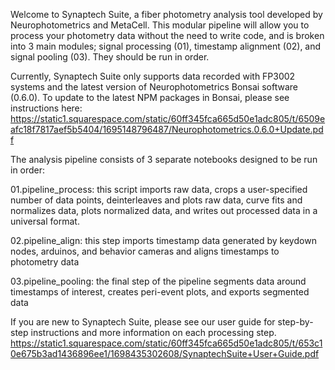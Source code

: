 
Welcome to Synaptech Suite, a fiber photometry analysis tool developed by Neurophotometrics and MetaCell. This modular pipeline will allow you to process your photometry data without the need to write code, and is broken into 3 main modules; signal processing (01), timestamp alignment (02), and signal pooling (03). They should be run in order. 


Currently, Synaptech Suite only supports data recorded with FP3002 systems and the latest version of Neurophotometrics Bonsai software (0.6.0). To update to the latest NPM packages in Bonsai, please see instructions here: https://static1.squarespace.com/static/60ff345fca665d50e1adc805/t/6509eafc18f7817aef5b5404/1695148796487/Neurophotometrics.0.6.0+Update.pdf


The analysis pipeline consists of 3 separate notebooks designed to be run in order:

01.pipeline_process: this script imports raw data, crops a user-specified number of data points, deinterleaves and plots raw data, curve fits and normalizes data, plots normalized data, and writes out processed data in a universal format.

02.pipeline_align: this step imports timestamp data generated by keydown nodes, arduinos, and behavior cameras and aligns timestamps to photometry data

03.pipeline_pooling: the final step of the pipeline segments data around timestamps of interest, creates peri-event plots, and exports segmented data


If you are new to Synaptech Suite, please see our user guide for step-by-step instructions and more information on each processing step.
https://static1.squarespace.com/static/60ff345fca665d50e1adc805/t/653c10e675b3ad1436896ee1/1698435302608/SynaptechSuite+User+Guide.pdf